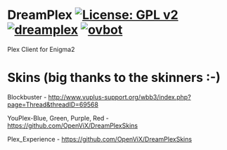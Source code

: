 DreamPlex [![License: GPL v2](https://img.shields.io/badge/License-GPLv2-blue.svg)](https://www.gnu.org/licenses/gpl-2.0) [![dreamplex](https://github.com/OpenVisionE2/DreamPlex/actions/workflows/dreamplex.yml/badge.svg)](https://github.com/OpenVisionE2/DreamPlex/actions/workflows/dreamplex.yml) [![ovbot](https://github.com/OpenVisionE2/DreamPlex/actions/workflows/ovbot.yml/badge.svg)](https://github.com/OpenVisionE2/DreamPlex/actions/workflows/ovbot.yml)
=========

Plex Client for Enigma2

Skins (big thanks to the skinners :-)
==========
Blockbuster - http://www.vuplus-support.org/wbb3/index.php?page=Thread&threadID=69568

YouPlex-Blue, Green, Purple, Red - https://github.com/OpenViX/DreamPlexSkins

Plex_Experience -  https://github.com/OpenViX/DreamPlexSkins
